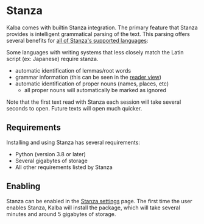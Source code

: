 # Stanza

Kalba comes with builtin Stanza integration.
The primary feature that Stanza provides is intelligent grammatical parsing of the text.
This parsing offers several benefits for [all of Stanza's supported languages](https://stanfordnlp.github.io/stanza/performance.html):

Some languages with writing systems that less closely match the Latin script (ex: Japanese) require stanza.

- automatic identification of lemmas/root words
- grammar information (this can be seen in the [reader view](reader.md))
- automatic identification of proper nouns (names, places, etc)
  - all proper nouns will automatically be marked as ignored

Note that the first text read with Stanza each session will take several seconds to open.
Future texts will open much quicker.

## Requirements

Installing and using Stanza has several requirements:

- Python (version 3.8 or later)
- Several gigabytes of storage
- All other requirements listed by Stanza

## Enabling

Stanza can be enabled in the [Stanza settings](stanza_settings.md) page.
The first time the user enables Stanza, Kalba will install the package, which will take several minutes and around 5 gigabytes of storage.
